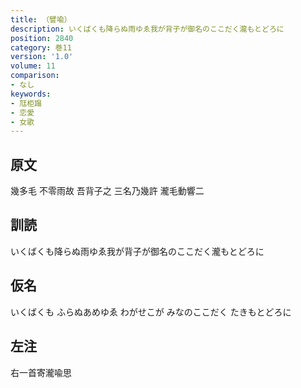 ```yaml
---
title: （譬喩）
description: いくばくも降らぬ雨ゆゑ我が背子が御名のここだく瀧もとどろに
position: 2840
category: 巻11
version: '1.0'
volume: 11
comparison:
- なし
keywords:
- 尫柜蹋
- 恋愛
- 女歌
---
```


## 原文

幾多毛 不零雨故 吾背子之 三名乃幾許 瀧毛動響二

## 訓読

いくばくも降らぬ雨ゆゑ我が背子が御名のここだく瀧もとどろに

## 仮名

いくばくも ふらぬあめゆゑ わがせこが みなのここだく たきもとどろに

## 左注

右一首寄瀧喩思

